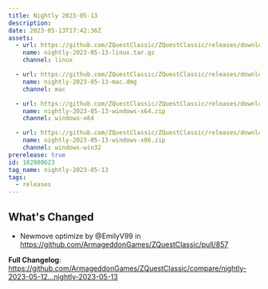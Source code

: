 ```yaml
---
title: Nightly 2023-05-13
description: 
date: 2023-05-13T17:42:36Z
assets: 
  - url: https://github.com/ZQuestClassic/ZQuestClassic/releases/download/nightly-2023-05-13/nightly-2023-05-13-linux.tar.gz
    name: nightly-2023-05-13-linux.tar.gz
    channel: linux

  - url: https://github.com/ZQuestClassic/ZQuestClassic/releases/download/nightly-2023-05-13/nightly-2023-05-13-mac.dmg
    name: nightly-2023-05-13-mac.dmg
    channel: mac

  - url: https://github.com/ZQuestClassic/ZQuestClassic/releases/download/nightly-2023-05-13/nightly-2023-05-13-windows-x64.zip
    name: nightly-2023-05-13-windows-x64.zip
    channel: windows-x64

  - url: https://github.com/ZQuestClassic/ZQuestClassic/releases/download/nightly-2023-05-13/nightly-2023-05-13-windows-x86.zip
    name: nightly-2023-05-13-windows-x86.zip
    channel: windows-win32
prerelease: true
id: 102880623
tag_name: nightly-2023-05-13
tags:
  - releases
---
```


## What's Changed
* Newmove optimize by @EmilyV99 in https://github.com/ArmageddonGames/ZQuestClassic/pull/857


**Full Changelog**: https://github.com/ArmageddonGames/ZQuestClassic/compare/nightly-2023-05-12...nightly-2023-05-13
